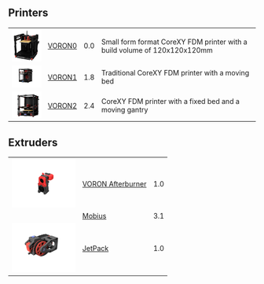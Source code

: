 ## Printers
| | | | |
|-|-|-|-|
| <img src="https://github.com/DunarDolorgiet/DunarDolorgiet/raw/master/voron0-1.0.png" width=130 /> | [VORON0](https://github.com/VoronDesign/Voron-0)  | 0.0 | Small form format CoreXY FDM printer with a build volume of 120x120x120mm |
| <img src="https://github.com/DunarDolorgiet/DunarDolorgiet/raw/master/voron1-1.8.png" width=130 /> | [VORON1](https://github.com/VoronDesign/Voron-1) | 1.8 | Traditional CoreXY FDM printer with a moving bed|
| <img src="https://github.com/DunarDolorgiet/DunarDolorgiet/raw/master/voron2-2.4.png" width=130 /> | [VORON2](https://github.com/VoronDesign/Voron-2) | 2.4 |CoreXY FDM printer with a fixed bed and a moving gantry|

## Extruders
| | | |
|-|-|-|
| <img src="https://raw.githubusercontent.com/DunarDolorgiet/DunarDolorgiet/master/afterburner.PNG" width=130 /> | [VORON Afterburner](https://github.com/VoronDesign/Voron-Afterburner) | 1.0 | Toolhead with build in direct drive extruder and swapable tool cartrigdes for FDM printers |
| | [Mobius](https://github.com/VoronDesign/Mobius-Extruder) | 3.1 | Extruder for bowden systems |
| <img src="https://github.com/DunarDolorgiet/DunarDolorgiet/raw/master/jp1-1.0.png" width=130 /> | [JetPack](https://github.com/VoronDesign/Jetpack-Extruder) | 1.0 | Extruder for bowden systems |
